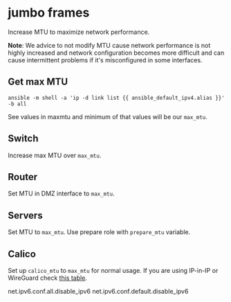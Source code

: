 # jumbo frames

Increase MTU to maximize network performance.

**Note**: We advice to not modify MTU cause network performance is not highly increased and
network configuration becomes more difficult and can cause intermittent problems
if it's misconfigured in some interfaces.


## Get max MTU

```
ansible -m shell -a 'ip -d link list {{ ansible_default_ipv4.alias }}' -b all
```

See values in maxmtu and minimum of that values will be our `max_mtu`.

## Switch

Increase max MTU over `max_mtu`.

## Router

Set MTU in DMZ interface to `max_mtu`.

## Servers

Set MTU to `max_mtu`. Use prepare role with `prepare_mtu` variable.

## Calico

Set up `calico_mtu` to `max_mtu` for normal usage. If you are using IP-in-IP or WireGuard check [this table](https://docs.projectcalico.org/networking/mtu).

net.ipv6.conf.all.disable_ipv6
net.ipv6.conf.default.disable_ipv6
